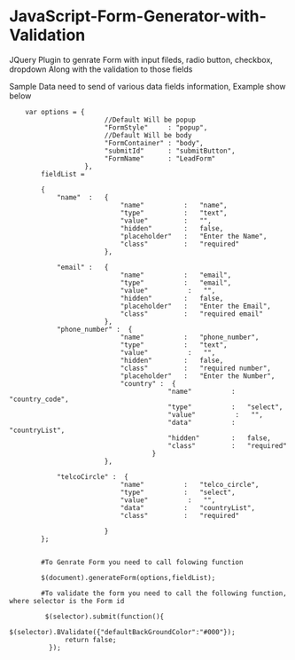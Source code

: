 # JavaScript-Form-Generator-with-Validation
JQuery Plugin to genrate Form with input fileds, radio button, checkbox, dropdown Along with the validation to those fields 


Sample Data need to send of various data fields information, Example show below

        var options = {
                            //Default Will be popup
                            "FormStyle"     : "popup",
                            //Default Will be body
                            "FormContainer" : "body",
                            "submitId"      : "submitButton",
                            "FormName"      : "LeadForm"
                       },
            fieldList =  
            
            {
                "name"  :   {
                                "name"          :   "name",
                                "type"          :   "text",
                                "value"         :   "",
                                "hidden"        :   false,
                                "placeholder"   :   "Enter the Name",
                                "class"         :   "required"
                            },
                
                "email" :   {   
                                "name"          :   "email",
                                "type"          :   "email",
                                "value"          :   "",
                                "hidden"        :   false,
                                "placeholder"   :   "Enter the Email",
                                "class"         :   "required email"
                            },
                "phone_number" :  {
                                "name"          :   "phone_number",
                                "type"          :   "text",
                                "value"          :   "",
                                "hidden"        :   false,
                                "class"         :   "required number",
                                "placeholder"   :   "Enter the Number",
                                "country" :  {
                                            "name"          :   "country_code",
                                            "type"          :   "select",
                                            "value"          :   "",
                                            "data"          :   "countryList",
                                            "hidden"        :   false,
                                            "class"         :   "required"
                                        }
                            },
                
                "telcoCircle" :  {
                                "name"          :   "telco_circle",
                                "type"          :   "select",
                                "value"          :   "",
                                "data"          :   "countryList",
                                "class"         :   "required"
                                
                            }
            };
            
            
            #To Genrate Form you need to call folowing function
            
            $(document).generateForm(options,fieldList);
            
            #To validate the form you need to call the following function, where selector is the Form id
            
             $(selector).submit(function(){
                  $(selector).BValidate({"defaultBackGroundColor":"#000"});
                  return false;
              });
